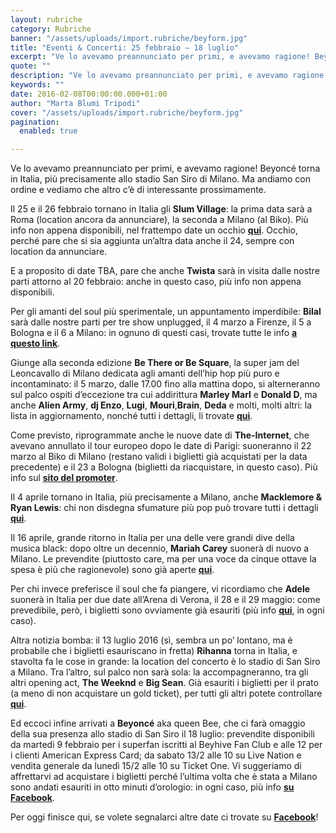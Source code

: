 ```yaml
---
layout: rubriche
category: Rubriche
banner: "/assets/uploads/import.rubriche/beyform.jpg"
title: "Eventi & Concerti: 25 febbraio – 18 luglio"
excerpt: "Ve lo avevamo preannunciato per primi, e avevamo ragione! Beyoncé torna in Italia, più precisamente allo stadio San Siro di Milano. Ma andiamo con ordine e vediamo che altro c’è di interessante prossimamente. Il 25 e il 26 febbraio tornano in Italia gli Slum Village: la prima data sarà a Roma (location ancora da annunciare), [&hellip"
quote: ""
description: "Ve lo avevamo preannunciato per primi, e avevamo ragione! Beyoncé torna in Italia, più precisamente allo stadio San Siro di Milano. Ma andiamo con ordine e vediamo che altro c’è di interessante prossimamente. Il 25 e il 26 febbraio tornano in Italia gli Slum Village: la prima data sarà a Roma (location ancora da annunciare), [&hellip"
keywords: ""
date: 2016-02-08T00:00:00.000+01:00
author: "Marta Blumi Tripodi"
cover: "/assets/uploads/import.rubriche/beyform.jpg"
pagination:
  enabled: true

---
```


[](https://hotmc.com/wp-content/uploads/2016/02/beyform.jpg)

Ve lo avevamo preannunciato per primi, e avevamo ragione! Beyoncé torna in Italia, più precisamente allo stadio San Siro di Milano. Ma andiamo con ordine e vediamo che altro c’è di interessante prossimamente.

Il 25 e il 26 febbraio tornano in Italia gli **Slum Village**: la prima data sarà a Roma (location ancora da annunciare), la seconda a Milano (al Biko). Più info non appena disponibili, nel frattempo date un occhio **[qui](https://www.facebook.com/slumvillageofficial/photos/a.397144350367178.93255.389418951139718/943445779070363/?type=3&theater)**. Occhio, perché pare che si sia aggiunta un’altra data anche il 24, sempre con location da annunciare.

E a proposito di date TBA, pare che anche **Twista** sarà in visita dalle nostre parti attorno al 20 febbraio: anche in questo caso, più info non appena disponibili.

Per gli amanti del soul più sperimentale, un appuntamento imperdibile: **Bilal** sarà dalle nostre parti per tre show unplugged, il 4 marzo a Firenze, il 5 a Bologna e il 6 a Milano: in ognuno di questi casi, trovate tutte le info **[a questo link](http://www.hubmusicfactory.com/news/453/bilal-tour-unplugged)**.

Giunge alla seconda edizione **Be There or Be Square**, la super jam del Leoncavallo di Milano dedicata agli amanti dell’hip hop più puro e incontaminato: il 5 marzo, dalle 17.00 fino alla mattina dopo, si alterneranno sul palco ospiti d’eccezione tra cui addirittura **Marley Marl** e **Donald D**, ma anche **Alien Army**, **dj Enzo**, **Lugi**, **Mouri**,**Brain**, **Deda** e molti, molti altri: la lista in aggiornamento, nonché tutti i dettagli, li trovate **[qui](https://www.facebook.com/events/804686586343050/)**.

Come previsto, riprogrammate anche le nuove date di **The-Internet**, che avevano annullato il tour europeo dopo le date di Parigi: suoneranno il 22 marzo al Biko di Milano (restano validi i biglietti già acquistati per la data precedente) e il 23 a Bologna (biglietti da riacquistare, in questo caso). Più info sul **[sito del promoter](http://www.comcerto.it/)**.

Il 4 aprile tornano in Italia, più precisamente a Milano, anche **Macklemore & Ryan Lewis**: chi non disdegna sfumature più pop può trovare tutti i dettagli **[qui](http://www.vivoconcerti.com/artisti/macklemore-and-ryan-lewis)**.

Il 16 aprile, grande ritorno in Italia per una delle vere grandi dive della musica black: dopo oltre un decennio, **Mariah Carey** suonerà di nuovo a Milano. Le prevendite (piuttosto care, ma per una voce da cinque ottave la spesa è più che ragionevole) sono già aperte **[qui](http://www.ticketone.it/mariah-carey-biglietti.html?affiliate=ITT&doc=artistPages%2Ftickets&fun=artist&action=tickets&erid=1557836&kuid=461423)**.

Per chi invece preferisce il soul che fa piangere, vi ricordiamo che **Adele** suonerà in Italia per due date all’Arena di Verona, il 28 e il 29 maggio: come prevedibile, però, i biglietti sono ovviamente già esauriti (più info **[qui](http://www.dalessandroegalli.com/events/372/adele)**, in ogni caso).

Altra notizia bomba: il 13 luglio 2016 (sì, sembra un po’ lontano, ma è probabile che i biglietti esauriscano in fretta) **Rihanna** torna in Italia, e stavolta fa le cose in grande: la location del concerto è lo stadio di San Siro a Milano. Tra l’altro, sul palco non sarà sola: la accompagneranno, tra gli altri opening act, **The Weeknd** e **Big Sean**. Già esauriti i biglietti per il prato (a meno di non acquistare un gold ticket), per tutti gli altri potete controllare **[qui](https://www.livenation.it/show/788444/rihanna-anti-world-tour/milano/2016-07-13/it)**.

Ed eccoci infine arrivati a **Beyoncé** aka queen Bee, che ci farà omaggio della sua presenza allo stadio di San Siro il 18 luglio: prevendite disponibili da martedì 9 febbraio per i superfan iscritti al Beyhive Fan Club e alle 12 per i clienti American Express Card; da sabato 13/2 alle 10 su Live Nation e vendita generale da lunedì 15/2 alle 10 su Ticket One. Vi suggeriamo di affrettarvi ad acquistare i biglietti perché l’ultima volta che è stata a Milano sono andati esauriti in otto minuti d’orologio: in ogni caso, più info **[su Facebook](https://www.facebook.com/events/1668905290064018/)**.

Per oggi finisce qui, se volete segnalarci altre date ci trovate su **[Facebook](https://www.facebook.com/hotmcmag)**!